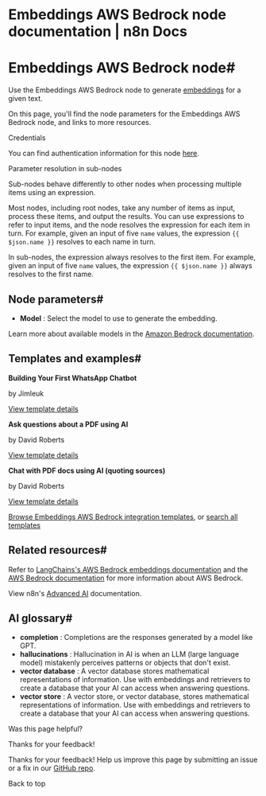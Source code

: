 # Embeddings AWS Bedrock node documentation | n8n Docs

[ ](https://github.com/n8n-io/n8n-docs/edit/main/docs/integrations/builtin/cluster-nodes/sub-nodes/n8n-nodes-langchain.embeddingsawsbedrock.md "Edit this page")

# Embeddings AWS Bedrock node#

Use the Embeddings AWS Bedrock node to generate [embeddings](../../../../../glossary/#ai-embedding) for a given text.

On this page, you'll find the node parameters for the Embeddings AWS Bedrock node, and links to more resources.

Credentials

You can find authentication information for this node [here](../../../credentials/aws/).

Parameter resolution in sub-nodes

Sub-nodes behave differently to other nodes when processing multiple items using an expression.

Most nodes, including root nodes, take any number of items as input, process these items, and output the results. You can use expressions to refer to input items, and the node resolves the expression for each item in turn. For example, given an input of five `name` values, the expression `{{ $json.name }}` resolves to each name in turn.

In sub-nodes, the expression always resolves to the first item. For example, given an input of five `name` values, the expression `{{ $json.name }}` always resolves to the first name.

## Node parameters#

  * **Model** : Select the model to use to generate the embedding.

Learn more about available models in the [Amazon Bedrock documentation](https://docs.aws.amazon.com/bedrock/latest/userguide/what-is-bedrock.html). 

## Templates and examples#

**Building Your First WhatsApp Chatbot**

by Jimleuk

[View template details](https://n8n.io/workflows/2465-building-your-first-whatsapp-chatbot/)

**Ask questions about a PDF using AI**

by David Roberts

[View template details](https://n8n.io/workflows/1960-ask-questions-about-a-pdf-using-ai/)

**Chat with PDF docs using AI (quoting sources)**

by David Roberts

[View template details](https://n8n.io/workflows/2165-chat-with-pdf-docs-using-ai-quoting-sources/)

[Browse Embeddings AWS Bedrock integration templates](https://n8n.io/integrations/embeddings-aws-bedrock/), or [search all templates](https://n8n.io/workflows/)

## Related resources#

Refer to [LangChains's AWS Bedrock embeddings documentation](https://js.langchain.com/docs/integrations/platforms/aws/#text-embedding-models) and the [AWS Bedrock documentation](https://docs.aws.amazon.com/bedrock/) for more information about AWS Bedrock.

View n8n's [Advanced AI](../../../../../advanced-ai/) documentation.

## AI glossary#

  * **completion** : Completions are the responses generated by a model like GPT.
  * **hallucinations** : Hallucination in AI is when an LLM (large language model) mistakenly perceives patterns or objects that don't exist.
  * **vector database** : A vector database stores mathematical representations of information. Use with embeddings and retrievers to create a database that your AI can access when answering questions.
  * **vector store** : A vector store, or vector database, stores mathematical representations of information. Use with embeddings and retrievers to create a database that your AI can access when answering questions.

Was this page helpful? 

Thanks for your feedback! 

Thanks for your feedback! Help us improve this page by submitting an issue or a fix in our [GitHub repo](https://github.com/n8n-io/n8n-docs). 

Back to top